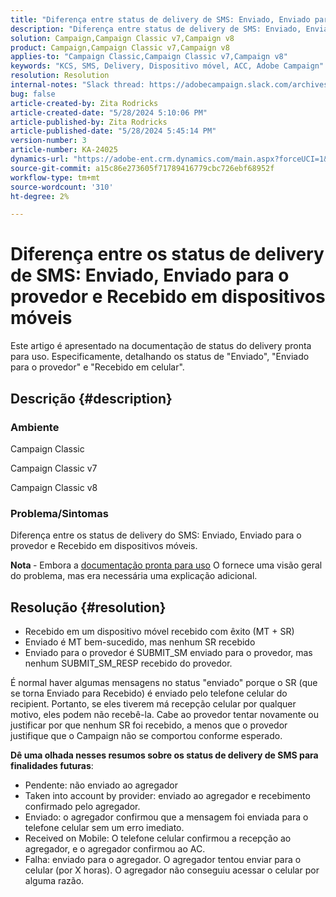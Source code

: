 ```yaml
---
title: "Diferença entre status de delivery de SMS: Enviado, Enviado para o provedor e Recebido em dispositivos móveis"
description: "Diferença entre status de delivery de SMS: Enviado, Enviado para o provedor e Recebido em dispositivos móveis"
solution: Campaign,Campaign Classic v7,Campaign v8
product: Campaign,Campaign Classic v7,Campaign v8
applies-to: "Campaign Classic,Campaign Classic v7,Campaign v8"
keywords: "KCS, SMS, Delivery, Dispositivo móvel, ACC, Adobe Campaign"
resolution: Resolution
internal-notes: "Slack thread: https://adobecampaign.slack.com/archives/C05C0R93W07/p1711386392282549      Internal Wiki from R&D: https://wiki.corp.adobe.com/pages/viewpage.action?spaceKey=neolane&title=SMS+connector+protocol+and+settings"
bug: false
article-created-by: Zita Rodricks
article-created-date: "5/28/2024 5:10:06 PM"
article-published-by: Zita Rodricks
article-published-date: "5/28/2024 5:45:14 PM"
version-number: 3
article-number: KA-24025
dynamics-url: "https://adobe-ent.crm.dynamics.com/main.aspx?forceUCI=1&pagetype=entityrecord&etn=knowledgearticle&id=fb6d7b1b-151d-ef11-840a-000d3a372703"
source-git-commit: a15c86e273605f71789416779cbc726ebf68952f
workflow-type: tm+mt
source-wordcount: '310'
ht-degree: 2%

---
```


# Diferença entre os status de delivery de SMS: Enviado, Enviado para o provedor e Recebido em dispositivos móveis


Este artigo é apresentado na documentação de status do delivery pronta para uso. Especificamente, detalhando os status de &quot;Enviado&quot;, &quot;Enviado para o provedor&quot; e &quot;Recebido em celular&quot;.





## Descrição {#description}


### Ambiente

Campaign Classic

Campaign Classic v7

Campaign Classic v8

### Problema/Sintomas

Diferença entre os status de delivery do SMS: Enviado, Enviado para o provedor e Recebido em dispositivos móveis.

<b>Nota </b>- Embora a [documentação pronta para uso](https://experienceleague.adobe.com/en/docs/campaign-classic/using/sending-messages/monitoring-deliveries/delivery-statuses) O fornece uma visão geral do problema, mas era necessária uma explicação adicional.


## Resolução {#resolution}


- Recebido em um dispositivo móvel recebido com êxito (MT + SR)
- Enviado é MT bem-sucedido, mas nenhum SR recebido
- Enviado para o provedor é SUBMIT_SM enviado para o provedor, mas nenhum SUBMIT_SM_RESP recebido do provedor.


É normal haver algumas mensagens no status &quot;enviado&quot; porque o SR (que se torna Enviado para Recebido) é enviado pelo telefone celular do recipient. Portanto, se eles tiverem má recepção celular por qualquer motivo, eles podem não recebê-la. Cabe ao provedor tentar novamente ou justificar por que nenhum SR foi recebido, a menos que o provedor justifique que o Campaign não se comportou conforme esperado.



<b>Dê uma olhada nesses resumos sobre os status de delivery de SMS para finalidades futuras</b>:

- Pendente: não enviado ao agregador
- Taken into account by provider: enviado ao agregador e recebimento confirmado pelo agregador.
- Enviado: o agregador confirmou que a mensagem foi enviada para o telefone celular sem um erro imediato.
- Received on Mobile: O telefone celular confirmou a recepção ao agregador, e o agregador confirmou ao AC.
- Falha: enviado para o agregador. O agregador tentou enviar para o celular (por X horas). O agregador não conseguiu acessar o celular por alguma razão.

